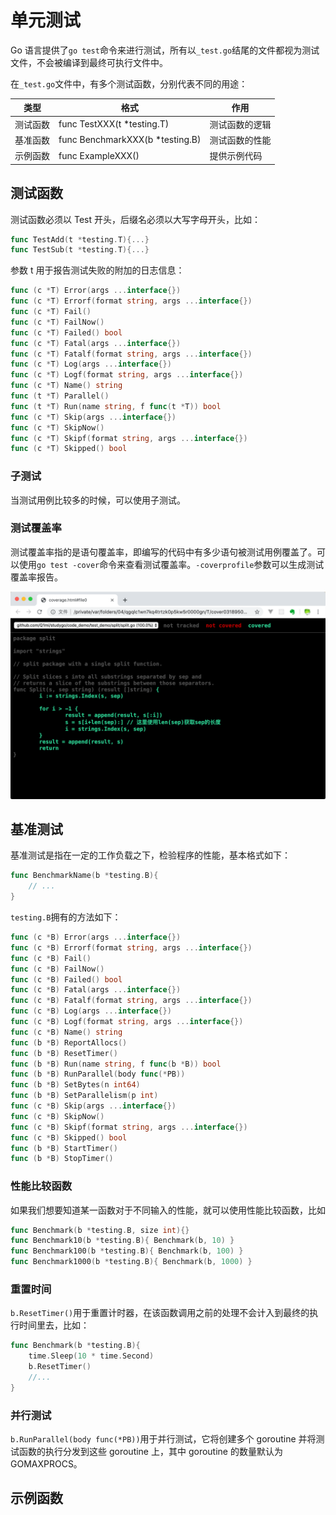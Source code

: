 # 单元测试

Go 语言提供了`go test`命令来进行测试，所有以`_test.go`结尾的文件都视为测试文件，不会被编译到最终可执行文件中。

在`_test.go`文件中，有多个测试函数，分别代表不同的用途：

| 类型 | 格式 | 作用 |
| ---- | ---- | ---- |
| 测试函数 | func TestXXX(t *testing.T) | 测试函数的逻辑 |
| 基准函数 | func BenchmarkXXX(b *testing.B) | 测试函数的性能 |
| 示例函数 | func ExampleXXX() | 提供示例代码 |

## 测试函数

测试函数必须以 Test 开头，后缀名必须以大写字母开头，比如：

```GO
func TestAdd(t *testing.T){...}
func TestSub(t *testing.T){...}
```

参数 t 用于报告测试失败的附加的日志信息：

```GO
func (c *T) Error(args ...interface{})
func (c *T) Errorf(format string, args ...interface{})
func (c *T) Fail()
func (c *T) FailNow()
func (c *T) Failed() bool
func (c *T) Fatal(args ...interface{})
func (c *T) Fatalf(format string, args ...interface{})
func (c *T) Log(args ...interface{})
func (c *T) Logf(format string, args ...interface{})
func (c *T) Name() string
func (t *T) Parallel()
func (t *T) Run(name string, f func(t *T)) bool
func (c *T) Skip(args ...interface{})
func (c *T) SkipNow()
func (c *T) Skipf(format string, args ...interface{})
func (c *T) Skipped() bool
```

### 子测试

当测试用例比较多的时候，可以使用子测试。

### 测试覆盖率

测试覆盖率指的是语句覆盖率，即编写的代码中有多少语句被测试用例覆盖了。可以使用`go test -cover`命令来查看测试覆盖率。`-coverprofile`参数可以生成测试覆盖率报告。

![alt text](../../images/pl/go/cover.png)

## 基准测试

基准测试是指在一定的工作负载之下，检验程序的性能，基本格式如下：

```GO
func BenchmarkName(b *testing.B){
    // ...
}
```

`testing.B`拥有的方法如下：

```GO
func (c *B) Error(args ...interface{})
func (c *B) Errorf(format string, args ...interface{})
func (c *B) Fail()
func (c *B) FailNow()
func (c *B) Failed() bool
func (c *B) Fatal(args ...interface{})
func (c *B) Fatalf(format string, args ...interface{})
func (c *B) Log(args ...interface{})
func (c *B) Logf(format string, args ...interface{})
func (c *B) Name() string
func (b *B) ReportAllocs()
func (b *B) ResetTimer()
func (b *B) Run(name string, f func(b *B)) bool
func (b *B) RunParallel(body func(*PB))
func (b *B) SetBytes(n int64)
func (b *B) SetParallelism(p int)
func (c *B) Skip(args ...interface{})
func (c *B) SkipNow()
func (c *B) Skipf(format string, args ...interface{})
func (c *B) Skipped() bool
func (b *B) StartTimer()
func (b *B) StopTimer()
```


### 性能比较函数

如果我们想要知道某一函数对于不同输入的性能，就可以使用性能比较函数，比如

```GO
func Benchmark(b *testing.B, size int){}
func Benchmark10(b *testing.B){ Benchmark(b, 10) }
func Benchmark100(b *testing.B){ Benchmark(b, 100) }
func Benchmark1000(b *testing.B){ Benchmark(b, 1000) }
```

### 重置时间

`b.ResetTimer()`用于重置计时器，在该函数调用之前的处理不会计入到最终的执行时间里去，比如：

```GO
func Benchmark(b *testing.B){
    time.Sleep(10 * time.Second)
    b.ResetTimer()
    //...
}
```

### 并行测试

`b.RunParallel(body func(*PB))`用于并行测试，它将创建多个 goroutine 并将测试函数的执行分发到这些 goroutine 上，其中 goroutine 的数量默认为 GOMAXPROCS。

## 示例函数